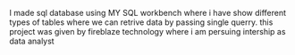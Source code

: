 I made sql database using MY SQL workbench where i have show different types of tables where we can retrive data by passing single querry. 
this project was given by fireblaze technology where i am persuing intership as data analyst
